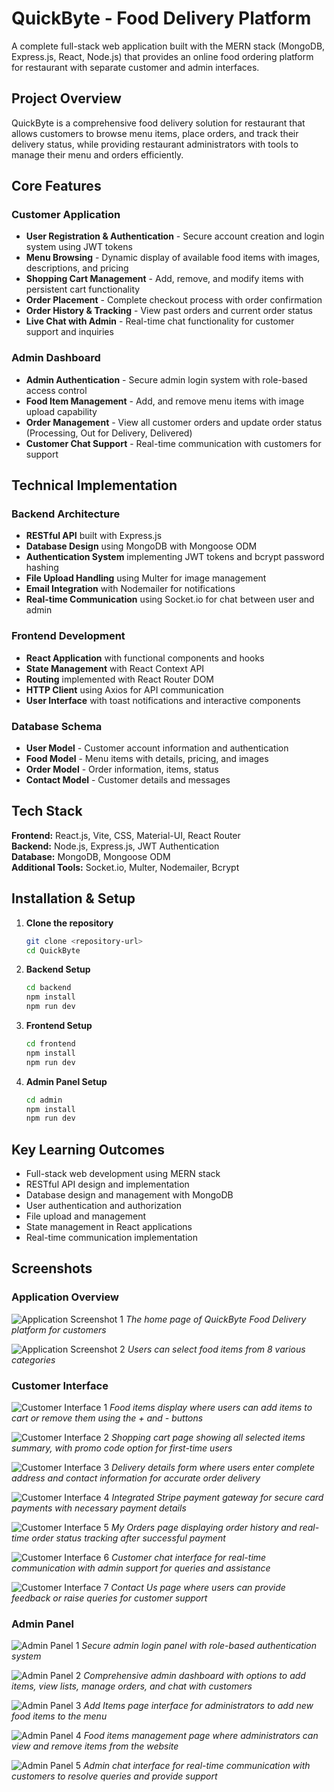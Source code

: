 # QuickByte - Food Delivery Platform

A complete full-stack web application built with the MERN stack (MongoDB, Express.js, React, Node.js) that provides an online food ordering platform for restaurant with separate customer and admin interfaces.

## Project Overview

QuickByte is a comprehensive food delivery solution for restaurant that allows customers to browse menu items, place orders, and track their delivery status, while providing restaurant administrators with tools to manage their menu and orders efficiently.

## Core Features

### Customer Application

- **User Registration & Authentication** - Secure account creation and login system using JWT tokens
- **Menu Browsing** - Dynamic display of available food items with images, descriptions, and pricing
- **Shopping Cart Management** - Add, remove, and modify items with persistent cart functionality
- **Order Placement** - Complete checkout process with order confirmation
- **Order History & Tracking** - View past orders and current order status
- **Live Chat with Admin** - Real-time chat functionality for customer support and inquiries

### Admin Dashboard

- **Admin Authentication** - Secure admin login system with role-based access control
- **Food Item Management** - Add, and remove menu items with image upload capability
- **Order Management** - View all customer orders and update order status (Processing, Out for Delivery, Delivered)
- **Customer Chat Support** - Real-time communication with customers for support

## Technical Implementation

### Backend Architecture

- **RESTful API** built with Express.js
- **Database Design** using MongoDB with Mongoose ODM
- **Authentication System** implementing JWT tokens and bcrypt password hashing
- **File Upload Handling** using Multer for image management
- **Email Integration** with Nodemailer for notifications
- **Real-time Communication** using Socket.io for chat between user and admin

### Frontend Development

- **React Application** with functional components and hooks
- **State Management** with React Context API
- **Routing** implemented with React Router DOM
- **HTTP Client** using Axios for API communication
- **User Interface** with toast notifications and interactive components

### Database Schema

- **User Model** - Customer account information and authentication
- **Food Model** - Menu items with details, pricing, and images
- **Order Model** - Order information, items, status
- **Contact Model** - Customer details and messages

## Tech Stack

**Frontend:** React.js, Vite, CSS, Material-UI, React Router  
**Backend:** Node.js, Express.js, JWT Authentication  
**Database:** MongoDB, Mongoose ODM  
**Additional Tools:** Socket.io, Multer, Nodemailer, Bcrypt

## Installation & Setup

1. **Clone the repository**

   ```bash
   git clone <repository-url>
   cd QuickByte
   ```

2. **Backend Setup**

   ```bash
   cd backend
   npm install
   npm run dev
   ```

3. **Frontend Setup**

   ```bash
   cd frontend
   npm install
   npm run dev
   ```

4. **Admin Panel Setup**
   ```bash
   cd admin
   npm install
   npm run dev
   ```

## Key Learning Outcomes

- Full-stack web development using MERN stack
- RESTful API design and implementation
- Database design and management with MongoDB
- User authentication and authorization
- File upload and management
- State management in React applications
- Real-time communication implementation

## Screenshots

### Application Overview

![Application Screenshot 1](screenshots/image-1.png)
_The home page of QuickByte Food Delivery platform for customers_

![Application Screenshot 2](screenshots/image-2.png)
_Users can select food items from 8 various categories_

### Customer Interface

![Customer Interface 1](screenshots/image-3.png)
_Food items display where users can add items to cart or remove them using the + and - buttons_

![Customer Interface 2](screenshots/image-4.png)
_Shopping cart page showing all selected items summary, with promo code option for first-time users_

![Customer Interface 3](screenshots/image-5.png)
_Delivery details form where users enter complete address and contact information for accurate order delivery_

![Customer Interface 4](screenshots/image-7.png)
_Integrated Stripe payment gateway for secure card payments with necessary payment details_

![Customer Interface 5](screenshots/image-6.png)
_My Orders page displaying order history and real-time order status tracking after successful payment_

![Customer Interface 6](screenshots/image-8.png)
_Customer chat interface for real-time communication with admin support for queries and assistance_

![Customer Interface 7](screenshots/image-9.png)
_Contact Us page where users can provide feedback or raise queries for customer support_

### Admin Panel

![Admin Panel 1](screenshots/image-10.png)
_Secure admin login panel with role-based authentication system_

![Admin Panel 2](screenshots/image-11.png)
_Comprehensive admin dashboard with options to add items, view lists, manage orders, and chat with customers_

![Admin Panel 3](screenshots/image-12.png)
_Add Items page interface for administrators to add new food items to the menu_

![Admin Panel 4](screenshots/image-13.png)
_Food items management page where administrators can view and remove items from the website_

![Admin Panel 5](screenshots/image-14.png)
_Admin chat interface for real-time communication with customers to resolve queries and provide support_
